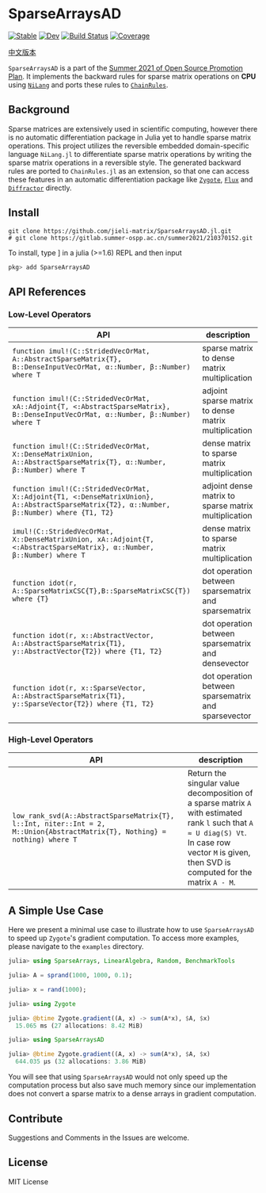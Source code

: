 # SparseArraysAD

[![Stable](https://img.shields.io/badge/docs-stable-blue.svg)](https://jieli-matrix.github.io/SparseArraysAD.jl/stable)
[![Dev](https://img.shields.io/badge/docs-dev-blue.svg)](https://jieli-matrix.github.io/SparseArraysAD.jl/dev)
[![Build Status](https://github.com/jieli-matrix/SparseArraysAD.jl/workflows/CI/badge.svg)](https://github.com/jieli-matrix/SparseArraysAD.jl/actions)
[![Coverage](https://codecov.io/gh/jieli-matrix/SparseArraysAD.jl/branch/master/graph/badge.svg)](https://codecov.io/gh/jieli-matrix/SparseArraysAD.jl)

[中文版本](README_CN.md)

`SparseArraysAD` is a part of the [Summer 2021 of Open Source Promotion Plan](https://summer.iscas.ac.cn/#/?lang=en). It implements the backward rules for sparse matrix operations on **CPU** using [`NiLang`](https://giggleliu.github.io/NiLang.jl/dev/) and ports these rules to [`ChainRules`](https://github.com/JuliaDiff/ChainRules.jl).

## Background 

Sparse matrices are extensively used in scientific computing, however there is no automatic differentiation package in Julia yet to handle sparse matrix operations. This project utilizes the reversible embedded domain-specific language `NiLang.jl` to differentiate sparse matrix operations by writing the sparse matrix operations in a reversible style. The generated backward rules are ported to `ChainRules.jl` as an extension, so that one can access these features in an automatic differentiation package like [`Zygote`](https://github.com/FluxML/Zygote.jl), [`Flux`](https://github.com/FluxML/Flux.jl) and [`Diffractor`](https://github.com/JuliaDiff/Diffractor.jl) directly.

## Install 

``` shell
git clone https://github.com/jieli-matrix/SparseArraysAD.jl.git
# git clone https://gitlab.summer-ospp.ac.cn/summer2021/210370152.git
```

To install, type ] in a julia (>=1.6) REPL and then input

``` julia
pkg> add SparseArraysAD 
```

## API References  

### Low-Level Operators

| API             | description        |
| ---------------- | --------------- |
| `function imul!(C::StridedVecOrMat, A::AbstractSparseMatrix{T}, B::DenseInputVecOrMat, α::Number, β::Number) where T`   | sparse matrix to dense matrix multiplication |
|`function imul!(C::StridedVecOrMat, xA::Adjoint{T, <:AbstractSparseMatrix}, B::DenseInputVecOrMat, α::Number, β::Number) where T` |  adjoint sparse matrix to dense matrix multiplication |
|`function imul!(C::StridedVecOrMat, X::DenseMatrixUnion, A::AbstractSparseMatrix{T}, α::Number, β::Number) where T`| dense matrix to sparse matrix multiplication |
|`function imul!(C::StridedVecOrMat, X::Adjoint{T1, <:DenseMatrixUnion}, A::AbstractSparseMatrix{T2}, α::Number, β::Number) where {T1, T2}`| adjoint dense matrix to sparse matrix multiplication |
|`imul!(C::StridedVecOrMat, X::DenseMatrixUnion, xA::Adjoint{T, <:AbstractSparseMatrix}, α::Number, β::Number) where T`|dense matrix to sparse matrix multiplication |
|`function idot(r, A::SparseMatrixCSC{T},B::SparseMatrixCSC{T}) where {T}` | dot operation between sparsematrix and sparsematrix|
|`function idot(r, x::AbstractVector, A::AbstractSparseMatrix{T1}, y::AbstractVector{T2}) where {T1, T2}` | dot operation between sparsematrix and densevector|
|`function idot(r, x::SparseVector, A::AbstractSparseMatrix{T1}, y::SparseVector{T2}) where {T1, T2}`| dot operation between sparsematrix and sparsevector|

### High-Level Operators

| API             | description        |
| ---------------- | --------------- |
| `low_rank_svd(A::AbstractSparseMatrix{T}, l::Int, niter::Int = 2, M::Union{AbstractMatrix{T}, Nothing} = nothing) where T` | Return the singular value decomposition of a sparse matrix `A` with estimated rank `l` such that `A ≈ U diag(S) Vt`. In case row vector `M` is given, then SVD is computed for the matrix `A - M`.|

## A Simple Use Case

Here we present a minimal use case to illustrate how to use `SparseArraysAD` to speed up `Zygote`'s gradient computation. To access more examples, please navigate to the `examples` directory.

``` julia 
julia> using SparseArrays, LinearAlgebra, Random, BenchmarkTools

julia> A = sprand(1000, 1000, 0.1);

julia> x = rand(1000);

julia> using Zygote

julia> @btime Zygote.gradient((A, x) -> sum(A*x), $A, $x)
  15.065 ms (27 allocations: 8.42 MiB)

julia> using SparseArraysAD

julia> @btime Zygote.gradient((A, x) -> sum(A*x), $A, $x)
  644.035 μs (32 allocations: 3.86 MiB)
```

You will see that using `SparseArraysAD` would not only speed up the computation process but also save much memory since our implementation does not convert a sparse matrix to a dense arrays in gradient computation. 

## Contribute 

Suggestions and Comments in the Issues are welcome.

## License

MIT License
